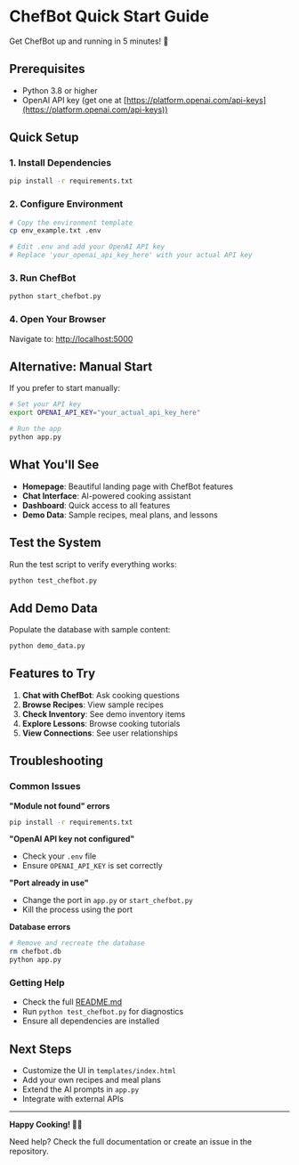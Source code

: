 # ChefBot Quick Start Guide

Get ChefBot up and running in 5 minutes! 🚀

## Prerequisites
- Python 3.8 or higher
- OpenAI API key (get one at [https://platform.openai.com/api-keys](https://platform.openai.com/api-keys))

## Quick Setup

### 1. Install Dependencies
```bash
pip install -r requirements.txt
```

### 2. Configure Environment
```bash
# Copy the environment template
cp env_example.txt .env

# Edit .env and add your OpenAI API key
# Replace 'your_openai_api_key_here' with your actual API key
```

### 3. Run ChefBot
```bash
python start_chefbot.py
```

### 4. Open Your Browser
Navigate to: [http://localhost:5000](http://localhost:5000)

## Alternative: Manual Start

If you prefer to start manually:

```bash
# Set your API key
export OPENAI_API_KEY="your_actual_api_key_here"

# Run the app
python app.py
```

## What You'll See

- **Homepage**: Beautiful landing page with ChefBot features
- **Chat Interface**: AI-powered cooking assistant
- **Dashboard**: Quick access to all features
- **Demo Data**: Sample recipes, meal plans, and lessons

## Test the System

Run the test script to verify everything works:

```bash
python test_chefbot.py
```

## Add Demo Data

Populate the database with sample content:

```bash
python demo_data.py
```

## Features to Try

1. **Chat with ChefBot**: Ask cooking questions
2. **Browse Recipes**: View sample recipes
3. **Check Inventory**: See demo inventory items
4. **Explore Lessons**: Browse cooking tutorials
5. **View Connections**: See user relationships

## Troubleshooting

### Common Issues

**"Module not found" errors**
```bash
pip install -r requirements.txt
```

**"OpenAI API key not configured"**
- Check your `.env` file
- Ensure `OPENAI_API_KEY` is set correctly

**"Port already in use"**
- Change the port in `app.py` or `start_chefbot.py`
- Kill the process using the port

**Database errors**
```bash
# Remove and recreate the database
rm chefbot.db
python app.py
```

### Getting Help

- Check the full [README.md](README.md)
- Run `python test_chefbot.py` for diagnostics
- Ensure all dependencies are installed

## Next Steps

- Customize the UI in `templates/index.html`
- Add your own recipes and meal plans
- Extend the AI prompts in `app.py`
- Integrate with external APIs

---

**Happy Cooking! 🍳✨**

Need help? Check the full documentation or create an issue in the repository.
